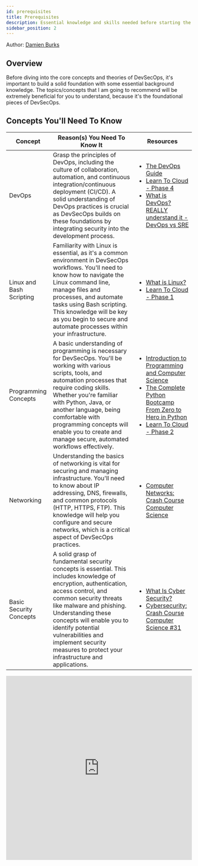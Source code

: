 ```yaml
---
id: prerequisites
title: Prerequisites
description: Essential knowledge and skills needed before starting the DevSecOps learning pathway.
sidebar_position: 2
---
```


Author: [Damien Burks]

## Overview

Before diving into the core concepts and theories of DevSecOps, it's important to build a solid foundation with some essential background knowledge. The topics/concepts that I am going to recommend will be extremely beneficial for you to understand, because it's the foundational pieces of DevSecOps.

## Concepts You'll Need To Know

| Concept | Reason(s) You Need To Know It | Resources |
|---|---|---|
| DevOps | Grasp the principles of DevOps, including the culture of collaboration, automation, and continuous integration/continuous deployment (CI/CD). A solid understanding of DevOps practices is crucial as DevSecOps builds on these foundations by integrating security into the development process. | <ul><li><a href="https://thedevops.guide">The DevOps Guide</a></li><li><a href="https://learntocloud.guide/phase4/">Learn To Cloud - Phase 4</a></li><li><a href="https://www.youtube.com/watch?v=0yWAtQ6wYNM&pp=ygUOd2FodCBpcyBkZXZvcHM%3D">What is DevOps? REALLY understand it - DevOps vs SRE</a></li></ul> |
| Linux and Bash Scripting | Familiarity with Linux is essential, as it's a common environment in DevSecOps workflows. You'll need to know how to navigate the Linux command line, manage files and processes, and automate tasks using Bash scripting. This knowledge will be key as you begin to secure and automate processes within your infrastructure. | <ul><li><a href="https://www.youtube.com/watch?v=zA3vmx0GaO8&pp=ygUNd2FodCBpcyBsaW51eA%3D%3D">What is Linux?</a></li><li><a href="https://learntocloud.guide/phase1/">Learn To Cloud - Phase 1</a></li></ul> |
| Programming Concepts | A basic understanding of programming is necessary for DevSecOps. You'll be working with various scripts, tools, and automation processes that require coding skills. Whether you're familiar with Python, Java, or another language, being comfortable with programming concepts will enable you to create and manage secure, automated workflows effectively. | <ul><li><a href="https://www.youtube.com/watch?v=zOjov-2OZ0E&pp=ygUlcHJvZ3JhbW1pbmcgY29uY2VwdHMgYW5kIGZ1bmRhbWVudGFscw%3D%3D">Introduction to Programming and Computer Science</a></li><li><a href="https://www.udemy.com/course/complete-python-bootcamp/">The Complete Python Bootcamp From Zero to Hero in Python</a></li><li><a href="https://learntocloud.guide/phase2/">Learn To Cloud - Phase 2</a></li></ul> |
| Networking | Understanding the basics of networking is vital for securing and managing infrastructure. You'll need to know about IP addressing, DNS, firewalls, and common protocols (HTTP, HTTPS, FTP). This knowledge will help you configure and secure networks, which is a critical aspect of DevSecOps practices. | <ul><li><a href="https://www.youtube.com/watch?v=3QhU9jd03a0&pp=ygUPbmV0d29ya2luZyAxMDEg">Computer Networks: Crash Course Computer Science</a></li></ul> |
| Basic Security Concepts | A solid grasp of fundamental security concepts is essential. This includes knowledge of encryption, authentication, access control, and common security threats like malware and phishing. Understanding these concepts will enable you to identify potential vulnerabilities and implement security measures to protect your infrastructure and applications. | <ul><li><a href="https://www.youtube.com/watch?v=inWWhr5tnEA&pp=ygUcYmFzaWMgY3liZXJzZWN1cml0eSBjb25jZXB0cw%3D%3D">What Is Cyber Security?</a></li><li><a href="https://www.youtube.com/watch?v=bPVaOlJ6ln0&pp=ygUcYmFzaWMgY3liZXJzZWN1cml0eSBjb25jZXB0cw%3D%3D">Cybersecurity: Crash Course Computer Science #31</a></li></ul> |

<iframe
  width="100%"
  height="500"
  src="https://www.youtube.com/embed/7J9rjMbPZm4?si=FuH6jox0BE57Ip-n"
  frameborder="0"
  allow="accelerometer; autoplay; encrypted-media; gyroscope; picture-in-picture"
  allowfullscreen
></iframe>

<!-- Links -->

[Damien Burks]: ./authors/#damien-burks
